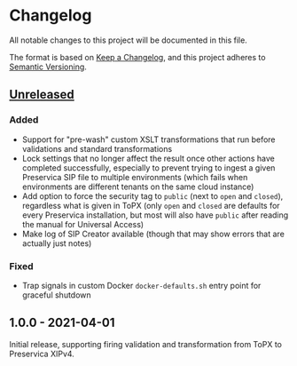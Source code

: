 # Changelog

All notable changes to this project will be documented in this file.

The format is based on [Keep a Changelog](https://keepachangelog.com/en/1.0.0/), and this project
adheres to [Semantic Versioning](https://semver.org/spec/v2.0.0.html).

## [Unreleased]

### Added

- Support for "pre-wash" custom XSLT transformations that run before validations and standard 
  transformations
- Lock settings that no longer affect the result once other actions have completed successfully,
  especially to prevent trying to ingest a given Preservica SIP file to multiple environments (which
  fails when environments are different tenants on the same cloud instance)
- Add option to force the security tag to `public` (next to `open` and `closed`), regardless what is
  given in ToPX (only `open` and `closed` are defaults for every Preservica installation, but most
  will also have `public` after reading the manual for Universal Access)
- Make log of SIP Creator available (though that may show errors that are actually just notes)

### Fixed

- Trap signals in custom Docker `docker-defaults.sh` entry point for graceful shutdown

## 1.0.0 - 2021-04-01

Initial release, supporting firing validation and transformation from ToPX to Preservica XIPv4.

[Unreleased]: https://github.com/noord-hollandsarchief/preingest-frontend/compare/v1.0.0...HEAD

